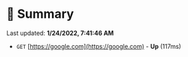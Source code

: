 # 📖 Summary
Last updated: **1/24/2022, 7:41:46 AM**

- `GET` [https://google.com](https://google.com) - **Up** (117ms)
